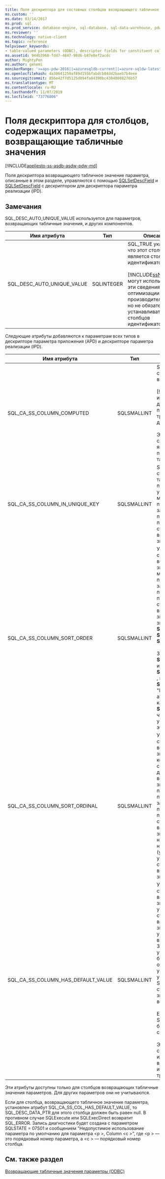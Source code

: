 ```yaml
---
title: Поля дескриптора для составных столбцов возвращающего табличное значение параметра | Документация Майкрософт
ms.custom: ''
ms.date: 03/14/2017
ms.prod: sql
ms.prod_service: database-engine, sql-database, sql-data-warehouse, pdw
ms.reviewer: ''
ms.technology: native-client
ms.topic: reference
helpviewer_keywords:
- table-valued parameters (ODBC), descriptor fields for constituent columns
ms.assetid: 944b3968-fd47-4847-98d6-b87e8ef2acdc
author: MightyPen
ms.author: genemi
monikerRange: '>=aps-pdw-2016||=azuresqldb-current||=azure-sqldw-latest||>=sql-server-2016||=sqlallproducts-allversions||>=sql-server-linux-2017||=azuresqldb-mi-current'
ms.openlocfilehash: 4a30641259af89d155bfabdcb84dd2baeb7b4eee
ms.sourcegitcommit: 856e42f7d5125d094fa84390bc43048808276b57
ms.translationtype: MT
ms.contentlocale: ru-RU
ms.lasthandoff: 11/07/2019
ms.locfileid: "73776806"
---
```

# <a name="descriptor-fields-for-table-valued-parameter-constituent-columns"></a>Поля дескриптора для столбцов, содержащих параметры, возвращающие табличные значения
[!INCLUDE[appliesto-ss-asdb-asdw-pdw-md](../../includes/appliesto-ss-asdb-asdw-pdw-md.md)]

  Поля дескриптора возвращающего табличное значение параметра, описанные в этом разделе, управляются с помощью [SQLSetDescField](../../relational-databases/native-client-odbc-api/sqlsetdescfield.md) и [SQLSetDescField](../../relational-databases/native-client-odbc-api/sqlsetdescfield.md) с дескриптором для дескриптора параметра реализации (IPD).  
  
## <a name="remarks"></a>Замечания  
 SQL_DESC_AUTO_UNIQUE_VALUE используется для параметров, возвращающих табличные значения, и других компонентов.  
  
|Имя атрибута|Тип|Описание|  
|--------------------|----------|-----------------|  
|SQL_DESC_AUTO_UNIQUE_VALUE|SQLINTEGER|SQL_TRUE указывает, что этот столбец является столбцом идентификаторов.<br /><br /> [!INCLUDE[ssNoVersion](../../includes/ssnoversion-md.md)] могут использовать эти сведения для оптимизации производительности, но не обязательно устанавливать их для столбцов идентификаторов.|  
  
 Следующие атрибуты добавляются к параметрам всех типов в дескрипторе параметра приложения (APD) и дескрипторе параметра реализации (IPD).  
  
|Имя атрибута|Тип|Описание|  
|--------------------|----------|-----------------|  
|SQL_CA_SS_COLUMN_COMPUTED|SQLSMALLINT|SQL_TRUE указывает, что этот столбец является вычисляемым.<br /><br /> [!INCLUDE[ssNoVersion](../../includes/ssnoversion-md.md)] могут использовать эти сведения для оптимизации производительности, но не требуется устанавливать их для вычисленных столбцов.<br /><br /> Этот атрибут пропускается в случае привязок, не являющихся столбцами параметров, возвращающих табличные значения.|  
|SQL_CA_SS_COLUMN_IN_UNIQUE_KEY|SQLSMALLINT|SQL_TRUE указывает, что столбец возвращающих табличное значение параметров является частью уникального ключа. Это может повысить производительность запросов. Этот атрибут пропускается в случае привязок, не являющихся столбцами параметров, возвращающих табличные значения.|  
|SQL_CA_SS_COLUMN_SORT_ORDER|SQLSMALLINT|Указывает порядок сортировки столбца возвращающих табличное значение параметров. Это может повысить производительность запросов. Этот атрибут пропускается в случае привязок, не являющихся столбцами параметров, возвращающих табличные значения. Возможные значения. <br />**SQL_SS_ASCENDING_ORDER**<br />**SQL_SS_DESCENDING_ORDER**<br />**SQL_SS_ORDER_UNSPECIFIED**<br /><br /> Значения, отличные от **SQL_SS_ASCENDING_ORDER** и **SQL_SS_DESCENDING_ORDER** , вызывают ошибку с **HY024 SQLSTATE** и сообщением "Недопустимое значение атрибута" и обрабатываются как **SQL_SS_ORDER_UNSPECIFIED**, что является значением по умолчанию значение для этого атрибута.|  
|SQL_CA_SS_COLUMN_SORT_ORDINAL|SQLSMALLINT|Указывает порядковый номер столбца параметра, возвращающего табличное значение, в наборе столбцов, которые определяют сквозной порядковый номер для параметра, возвращающего табличное значение. Это может повысить производительность запросов. Этот атрибут пропускается в случае привязок, не являющихся столбцами параметров, возвращающих табличные значения. Порядковые номера сортировки начинаются с 1. Значение 0 (устанавливаемое по умолчанию) указывает, что столбец параметра, возвращающего табличное значение, не упорядочен.|  
|SQL_CA_SS_COLUMN_HAS_DEFAULT_VALUE|SQLSMALLINT|Указывает, будут ли все строки параметра, возвращающего табличное значение, иметь значение по умолчанию для этого столбца. Для параметров, возвращающих табличное значение, значение по умолчанию не может выбираться построчно. Значение SQL_FALSE указывает на то, что строки будут иметь значения отличные от значений по умолчанию. Это значение по умолчанию. Значение SQL_TRUE указывает, что этот столбец будет иметь значения по умолчанию для всех строк.<br /><br /> Если установлено значение SQL_TRUE, то данные не будут отправляться на сервер.<br /><br /> Это поле также используется со столбцами идентификаторов или вычисляемых столбцов, если их обработка на сервере не требуется.|  
  
 Эти атрибуты доступны только для столбцов возвращающих табличные значения параметров. Для других параметров они не учитываются.  
  
 Если для столбца, возвращающего табличное значение параметра, установлен атрибут SQL_CA_SS_COL_HAS_DEFAULT_VALUE, то SQL_DESC_DATA_PTR для этого столбца должен быть равен null. В противном случае SQLExecute или SQLExecDirect возвратит SQL_ERROR. Запись диагностики будет создана с параметром SQLSTATE = 07S01 и сообщением "Недопустимое использование параметра по умолчанию для параметра \<p >, Column \<c >", где \<p > — это порядковый номер параметра, а \<c > — порядковый номер столбца.  
  
## <a name="see-also"></a>См. также раздел  
 [Возвращающие табличные значения параметры &#40;ODBC&#41;](../../relational-databases/native-client-odbc-table-valued-parameters/table-valued-parameters-odbc.md)  
  
  
